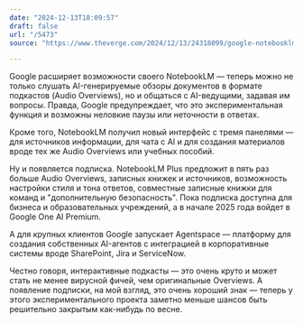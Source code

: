 ```yaml
---
date: "2024-12-13T18:09:57"
draft: false
url: "/5473"
source: "https://www.theverge.com/2024/12/13/24318099/google-notebooklm-audio-overviews-talk-plus"

---
```


Google расширяет возможности своего NotebookLM — теперь можно не только слушать AI-генерируемые обзоры документов в формате подкастов (Audio Overviews), но и общаться с AI-ведущими, задавая им вопросы. Правда, Google предупреждает, что это экспериментальная функция и возможны неловкие паузы или неточности в ответах.

Кроме того, NotebookLM получил новый интерфейс с тремя панелями — для источников информации, для чата с AI и для создания материалов вроде тех же Audio Overviews или учебных пособий.

Ну и появляется подписка. NotebookLM Plus предложит в пять раз больше Audio Overviews, записных книжек и источников, возможность настройки стиля и тона ответов, совместные записные книжки для команд и "дополнительную безопасность". Пока подписка доступна для бизнеса и образовательных учреждений, а в начале 2025 года войдет в Google One AI Premium.

А для крупных клиентов Google запускает Agentspace — платформу для создания собственных AI-агентов с интеграцией в корпоративные системы вроде SharePoint, Jira и ServiceNow.

Честно говоря, интерактивные подкасты — это очень круто и может стать не менее вирусной фичей, чем оригинальные Overviews. А появление подписки, на мой взгляд, это очень хороший знак — теперь у этого экспериментального проекта заметно меньше шансов быть решительно закрытым как-нибудь по весне.
